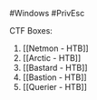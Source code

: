 #Windows #PrivEsc 

CTF Boxes:
1. [[Netmon - HTB]]
2. [[Arctic - HTB]]
3. [[Bastard - HTB]]
4. [[Bastion - HTB]]
5. [[Querier - HTB]]
